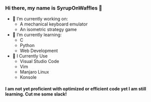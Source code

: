 ### Hi there, my name is SyrupOnWaffles  👋

- 🔭 I’m currently working on:
    - A mechanical keyboard emulator 
    - An isometric strategy game
- 🌱 I’m currently learning:
    - C
    - Python 
    - Web Development 
- 🧰 I Currently Use 
    - Visual Studio Code
    - Vim
    - Manjaro Linux 
    - Konsole           
    
#### I am not yet proficient with optimized or efficient code yet I am still learning. Cut me some slack!



